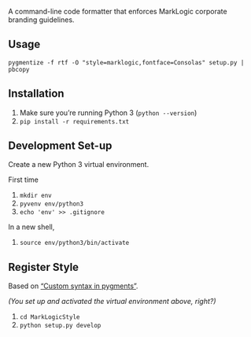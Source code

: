 A command-line code formatter that enforces MarkLogic corporate branding guidelines. 

## Usage

```shell
pygmentize -f rtf -O "style=marklogic,fontface=Consolas" setup.py | pbcopy
```


## Installation

1. Make sure you’re running Python 3 (`python --version`)
1. `pip install -r requirements.txt`

## Development Set-up

Create a new Python 3 virtual environment.

First time

1. `mkdir env`
1. `pyvenv env/python3`
1. `echo 'env' >> .gitignore`

In a new shell,

1. `source env/python3/bin/activate`

## Register Style

Based on [“Custom syntax in pygments”](http://www.catchmecode.com/2013/03/custom-syntax-in-pygments.html).

_(You set up and activated the virtual environment above, right?)_

1. `cd MarkLogicStyle`
1. `python setup.py develop`
